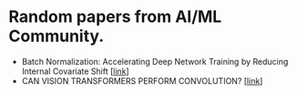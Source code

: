 # Random papers from AI/ML Community.
* Batch Normalization: Accelerating Deep Network Training by Reducing Internal Covariate Shift [[link](https://arxiv.org/pdf/1502.03167.pdf)]
* CAN VISION TRANSFORMERS PERFORM CONVOLUTION? [[link](https://arxiv.org/pdf/2111.01353.pdf)]
